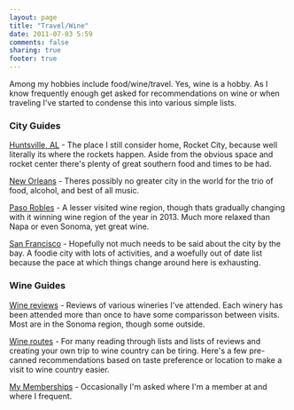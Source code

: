 ```yaml
---
layout: page
title: "Travel/Wine"
date: 2011-07-03 5:59
comments: false
sharing: true
footer: true
---
```


Among my hobbies include food/wine/travel. Yes, wine is a hobby. As I know frequently enough get asked for recommendations on wine or when traveling I've started to condense this into various simple lists. 

### City Guides

[Huntsville, AL](/about/huntsville.html) - The place I still consider home, Rocket City, because well literally its where the rockets happen. Aside from the obvious space and rocket center there's plenty of great southern food and times to be had.

[New Orleans](/about/neworleans.html) - Theres possibly no greater city in the world for the trio of food, alcohol, and best of all music. 

[Paso Robles](/about/pasorobles.html) - A lesser visited wine region, though thats gradually changing with it winning wine region of the year in 2013. Much more relaxed than Napa or even Sonoma, yet great wine.

[San Francisco](/about/sf.html) - Hopefully not much needs to be said about the city by the bay. A foodie city with lots of activities, and a woefully out of date list because the pace at which things change around here is exhausting.

### Wine Guides

[Wine reviews](/about/wine.html) - Reviews of various wineries I've attended. Each winery has been attended more than once to have some comparisson between visits. Most are in the Sonoma region, though some outside. 

[Wine routes](/about/wine_route.html) - For many reading through lists and lists of reviews and creating your own trip to wine country can be tiring. Here's a few pre-canned recommendations based on taste preference or location to make a visit to wine country easier.

[My Memberships](/about/memberships.html) - Occasionally I'm asked where I'm a member at and where I frequent. 